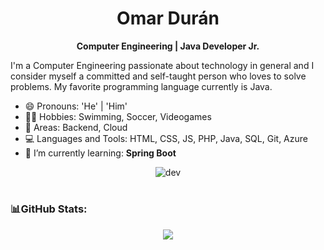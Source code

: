 <h1 align="center">Omar Durán</h1>

<div align="center">  

**Computer Engineering | Java Developer Jr.**

</div> 


I'm a Computer Engineering passionate about technology in general and I consider myself a committed and self-taught person who loves to solve problems. My favorite programming language currently is Java.

- 😄 Pronouns: 'He' | 'Him'
- 🏊‍♂️ Hobbies: Swimming, Soccer, Videogames
- 🎯 Areas: Backend, Cloud
- 💻 Languages and Tools: HTML, CSS, JS, PHP, Java, SQL, Git, Azure
- 🌱 I’m currently learning: **Spring Boot**
   
<div align="center">  
   
![dev](https://user-images.githubusercontent.com/65189994/210685946-561be189-0416-4257-89c3-6a6fa1254515.gif)

</div> 
  
  
# <h3 align="left"> 📊GitHub Stats:</h3>
 
<div align ="center">  
 <a href="https://github.com/omardrnp">

![](https://github-readme-streak-stats.herokuapp.com/?user=omardrnp&theme=dark&hide&hide_border=false)<br/>
